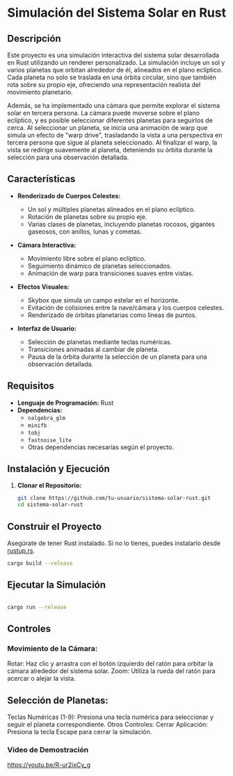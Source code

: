 # Simulación del Sistema Solar en Rust

## Descripción

Este proyecto es una simulación interactiva del sistema solar desarrollada en Rust utilizando un renderer personalizado. La simulación incluye un sol y varios planetas que orbitan alrededor de él, alineados en el plano eclíptico. Cada planeta no solo se traslada en una órbita circular, sino que también rota sobre su propio eje, ofreciendo una representación realista del movimiento planetario.

Además, se ha implementado una cámara que permite explorar el sistema solar en tercera persona. La cámara puede moverse sobre el plano eclíptico, y es posible seleccionar diferentes planetas para seguirlos de cerca. Al seleccionar un planeta, se inicia una animación de warp que simula un efecto de "warp drive", trasladando la vista a una perspectiva en tercera persona que sigue al planeta seleccionado. Al finalizar el warp, la vista se redirige suavemente al planeta, deteniendo su órbita durante la selección para una observación detallada.

## Características

- **Renderizado de Cuerpos Celestes:**
  - Un sol y múltiples planetas alineados en el plano eclíptico.
  - Rotación de planetas sobre su propio eje.
  - Varias clases de planetas, incluyendo planetas rocosos, gigantes gaseosos, con anillos, lunas y cometas.

- **Cámara Interactiva:**
  - Movimiento libre sobre el plano eclíptico.
  - Seguimiento dinámico de planetas seleccionados.
  - Animación de warp para transiciones suaves entre vistas.

- **Efectos Visuales:**
  - Skybox que simula un campo estelar en el horizonte.
  - Evitación de colisiones entre la nave/cámara y los cuerpos celestes.
  - Renderizado de órbitas planetarias como líneas de puntos.

- **Interfaz de Usuario:**
  - Selección de planetas mediante teclas numéricas.
  - Transiciones animadas al cambiar de planeta.
  - Pausa de la órbita durante la selección de un planeta para una observación detallada.

## Requisitos

- **Lenguaje de Programación:** Rust
- **Dependencias:**
  - `nalgebra_glm`
  - `minifb`
  - `tobj`
  - `fastnoise_lite`
  - Otras dependencias necesarias según el proyecto.

## Instalación y Ejecución

1. **Clonar el Repositorio:**
   
   ```bash
   git clone https://github.com/tu-usuario/sistema-solar-rust.git
   cd sistema-solar-rust
   
## Construir el Proyecto

Asegúrate de tener Rust instalado. Si no lo tienes, puedes instalarlo desde [rustup.rs](https://rustup.rs/).

```bash
cargo build --release
```
## Ejecutar la Simulación
```bash

cargo run --release

```
## Controles
### Movimiento de la Cámara:
Rotar: Haz clic y arrastra con el botón izquierdo del ratón para orbitar la cámara alrededor del sistema solar.
Zoom: Utiliza la rueda del ratón para acercar o alejar la vista.
## Selección de Planetas:
Teclas Numéricas (1-9): Presiona una tecla numérica para seleccionar y seguir el planeta correspondiente.
Otros Controles:
Cerrar Aplicación: Presiona la tecla Escape para cerrar la simulación.

### Video de Demostración

https://youtu.be/R-ur2ixCy_g
